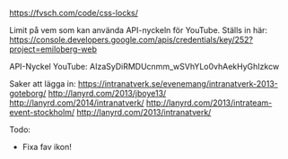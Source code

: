 https://fvsch.com/code/css-locks/

Limit på vem som kan använda API-nyckeln för YouTube. Ställs in här: https://console.developers.google.com/apis/credentials/key/252?project=emiloberg-web

API-Nyckel YouTube: AIzaSyDiRMDUcnmm_wSVhYLo0vhAekHyGhIzkcw


Saker att lägga in:
https://intranatverk.se/evenemang/intranatverk-2013-goteborg/
http://lanyrd.com/2013/jboye13/
http://lanyrd.com/2014/intranatverk/
http://lanyrd.com/2013/intrateam-event-stockholm/
http://lanyrd.com/2013/intranatverk/


Todo:

* Fixa fav ikon!





